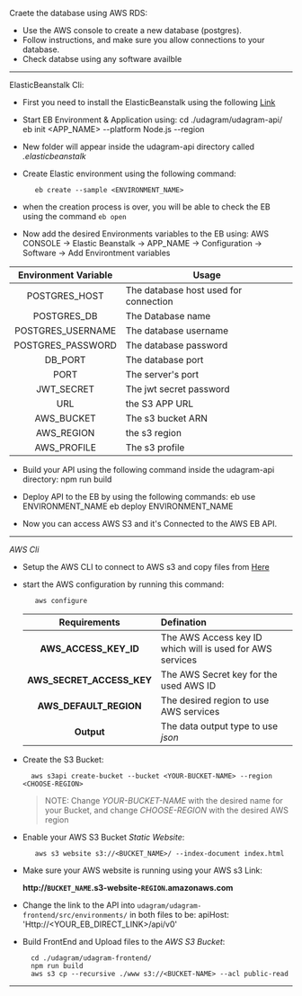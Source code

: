 Craete the database using AWS RDS:

  * Use the AWS console to create a new database (postgres).
  * Follow instructions, and make sure you allow connections to your database.
  * Check databse using any software availble


----

ElasticBeanstalk Cli: 

  * First you need to install the ElasticBeanstalk using the following [Link](https://github.com/aws/aws-elastic-beanstalk-cli-setup)
  * Start EB Environment & Application using:
          cd ./udagram/udagram-api/
          eb init <APP_NAME> --platform Node.js --region <REGOIN>

  * New folder will appear inside the udagram-api directory called _.elasticbeanstalk_
  * Create Elastic environment using the following command:

           eb create --sample <ENVIRONMENT_NAME>

  * when the creation process is over, you will be able to check the EB using the command `` eb open ``
  * Now add the desired Environments variables to the EB using:
        AWS CONSOLE -> Elastic Beanstalk -> APP_NAME -> Configuration -> Software -> Add Environtment variables


| Environment Variable | Usage |
|:--------------------:| ----- |
| POSTGRES_HOST | The database host used for connection |
| POSTGRES_DB | The Database name |
| POSTGRES_USERNAME | The database username |
| POSTGRES_PASSWORD | The database password |
| DB_PORT | The database port |
| PORT | The server's port |
| JWT_SECRET | The jwt secret password |
| URL | the S3 APP URL |
| AWS_BUCKET | The s3 bucket ARN |
| AWS_REGION | the s3 region |
| AWS_PROFILE | The s3 profile |

  * Build your API using the following command inside the udagram-api directory:
           npm run build
           
  * Deploy API to the EB by using the following commands:
          eb use ENVIRONMENT_NAME
          eb deploy ENVIRONMENT_NAME
          
  * Now you can access AWS S3 and it's Connected to the AWS EB API.

----
*AWS Cli*
  * Setup the AWS CLI to connect to AWS s3 and copy files from [Here](https://awscli.amazonaws.com/AWSCLIV2.msi)
  * start the AWS configuration by running this command:
  
           aws configure
           
    | Requirements | Defination |
    | :----------: | :--------- |
    |**AWS_ACCESS_KEY_ID**| The AWS Access key ID which will is used for AWS services |
    |**AWS_SECRET_ACCESS_KEY** | The AWS Secret key for the used AWS ID |
    |**AWS_DEFAULT_REGION** | The desired region to use AWS services |
    | **Output** | The data output type to use _json_ |
  
  * Create the S3 Bucket:

          aws s3api create-bucket --bucket <YOUR-BUCKET-NAME> --region <CHOOSE-REGION>
          
      > NOTE: Change *YOUR-BUCKET-NAME* with the desired name for your Bucket, and change *CHOOSE-REGION* with the desired AWS region
  
  *  Enable your AWS S3 Bucket *Static Website*:
  
  		  	aws s3 website s3://<BUCKET_NAME>/ --index-document index.html

  * Make sure your AWS website is running using your AWS s3 Link:
 
       **http://`BUCKET_NAME`.s3-website-`REGION`.amazonaws.com**

  * Change the link to the API into ``` udagram/udagram-frontend/src/environments/ ``` in both files to be:
          apiHost: 'Http://<YOUR_EB_DIRECT_LINK>/api/v0'
          
  * Build FrontEnd and Upload files to the *AWS S3 Bucket*:

          cd ./udagram/udagram-frontend/
          npm run build
          aws s3 cp --recursive ./www s3://<BUCKET-NAME> --acl public-read
          

----